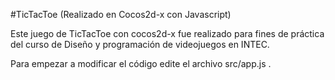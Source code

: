 #TicTacToe (Realizado en Cocos2d-x con Javascript)

Este juego de TicTacToe con cocos2d-x fue realizado para fines de práctica del curso de Diseño y programación de videojuegos en INTEC.

Para empezar a modificar el código edite el archivo src/app.js .

